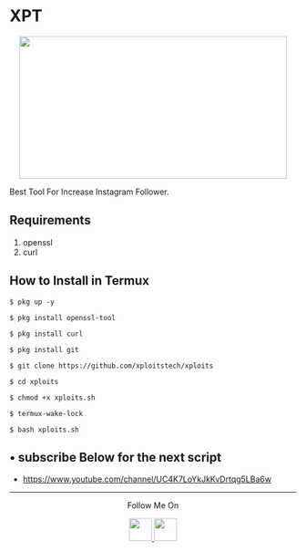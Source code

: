 # XPT
<p align="center">
  <img src="https://1.bp.blogspot.com/-L4lhciyZPTg/YUT-wdSwf4I/AAAAAAAAD64/1OoN5Y19HjsXYlpBT7y1Sv8qolm4Pp5LwCLcBGAsYHQ/s0/Screenshot_2021-09-17_17-10-35.png" width="470" height="250">
</p>
Best Tool For Increase Instagram Follower.

## Requirements
1. openssl
2. curl

## How to Install in Termux

`$ pkg up -y`

`$ pkg install openssl-tool`

`$ pkg install curl`

`$ pkg install git`

`$ git clone https://github.com/xploitstech/xploits`

`$ cd xploits`

`$ chmod +x xploits.sh`

`$ termux-wake-lock`

`$ bash xploits.sh`

## • subscribe Below for the next script
* https://www.youtube.com/channel/UC4K7LoYkJkKvDrtqg5LBa6w
---

<p align="center">
  Follow Me On
</p>
<p align="center">
  <a href="https://www.youtube.com/channel/UC4K7LoYkJkKvDrtqg5LBa6w">
    <img src="https://github.com/xploitstech/extra/blob/master/.img/yt.png" width="40" height="40">
  </a>
  <a href="https://www.instagram.com/xploitstech/">
    <img src="https://github.com/xploitstech/extra/blob/master/.img/ig.png" width="40" height="40">
</p>
